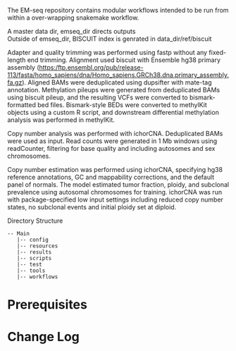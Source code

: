 The EM-seq repository contains modular workflows intended to be run from within a over-wrapping snakemake workflow.  

A master data dir, emseq\_dir directs outputs  
Outside of emseq\_dir, BISCUIT index is genrated in data\_dir/ref/biscuit  

Adapter and quality trimming was performed using fastp without any fixed-length end trimming. Alignment used biscuit with Ensemble hg38 primary assembly (<https:/ftp.ensembl.org/pub/release-113/fasta/homo_sapiens/dna/Homo_sapiens.GRCh38.dna.primary_assembly.fa.gz>). Aligned BAMs were deduplicated using dupsifter with mate-tag annotation. Methylation pileups were generated from deduplicated BAMs using biscuit pileup, and the resulting VCFs were converted to bismark-formatted bed files. Bismark-style BEDs were converted to methylKit objects using a custom R script, and downstream differential methylation analysis was performed in methylKit.  

Copy number analysis was performed with ichorCNA. Deduplicated BAMs were used as input. Read counts were generated in 1 Mb windows using readCounter, filtering for base quality and including autosomes and sex chromosomes.  

Copy number estimation was performed using ichorCNA, specifying hg38 reference annotations, GC and mappability corrections, and the default panel of normals. The model estimated tumor fraction, ploidy, and subclonal prevalence using autosomal chromosomes for training. ichorCNA was run with package-specified low input settings including reduced copy number states, no subclonal events and initial ploidy set at diploid.  

Directory Structure  

    -- Main
       |-- config
       |-- resources
       |-- results
       |-- scripts
       |-- test
       |-- tools
       |-- workflows


# Prerequisites


# Change Log

